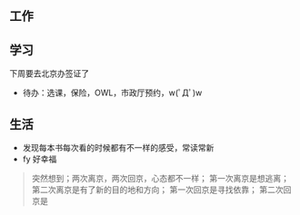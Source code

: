 ## 工作

## 学习
下周要去北京办签证了
- 待办：选课，保险，OWL，市政厅预约，w(ﾟДﾟ)w

## 生活
- 发现每本书每次看的时候都有不一样的感受，常读常新
- fy 好幸福
> 突然想到；两次离京，两次回京，心态都不一样；
> 第一次离京是想逃离；
> 第二次离京是有了新的目的地和方向；
> 第一次回京是寻找依靠；
> 第二次回京是
